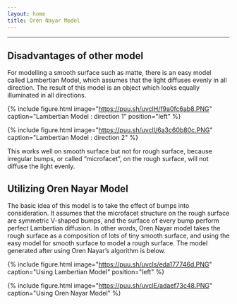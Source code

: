 ```yaml
---
layout: home
title: Oren Nayar Model
---
```

---
## Disadvantages of other model
 
  For modelling a smooth surface such as matte, there is an easy model called Lambertian Model, which assumes that the light diffuses evenly in all direction. The result of this model is an object which looks equally illuminated in all directions. 
  
  {% include figure.html image="https://puu.sh/uvclH/f9a0fc6ab8.PNG" caption="Lambertian Model : direction 1" position="left" %}
  
  {% include figure.html image="https://puu.sh/uvclI/6a3c60b80c.PNG" caption="Lambertian Model : direction 2" %}
  <br>
  
  This works well on smooth surface but not for rough surface, because irregular bumps, or called “microfacet”, on the rough surface, will not diffuse the light evenly. 

## Utilizing Oren Nayar Model

  The basic idea of this model is to take the effect of bumps into consideration. It assumes that the microfacet structure on the rough surface are symmetric V-shaped bumps, and the surface of every bump perform perfect Lambertian diffusion. In other words, Oren Nayar model takes the rough surface as a composition of lots of tiny smooth surface, and using the easy model for smooth surface to model a rough surface. The model generated after using Oren Nayar’s algorithm is below.
  
   {% include figure.html image="https://puu.sh/uvcls/eda177746d.PNG" caption="Using Lambertian Model" position="left" %}
   
   {% include figure.html image="https://puu.sh/uvclE/adaef73c48.PNG" caption="Using Oren Nayar Model" %}